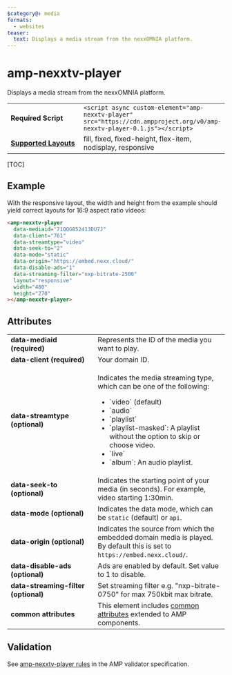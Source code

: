 ```yaml
---
$category@: media
formats:
  - websites
teaser:
  text: Displays a media stream from the nexxOMNIA platform.
---
```


<!---
Copyright 2017 The AMP HTML Authors. All Rights Reserved.

Licensed under the Apache License, Version 2.0 (the "License");
you may not use this file except in compliance with the License.
You may obtain a copy of the License at

      http://www.apache.org/licenses/LICENSE-2.0

Unless required by applicable law or agreed to in writing, software
distributed under the License is distributed on an "AS-IS" BASIS,
WITHOUT WARRANTIES OR CONDITIONS OF ANY KIND, either express or implied.
See the License for the specific language governing permissions and
limitations under the License.
-->

# amp-nexxtv-player

Displays a media stream from the nexxOMNIA platform.

<table>
  <tr>
    <td width="40%"><strong>Required Script</strong></td>
    <td><code>&lt;script async custom-element="amp-nexxtv-player" src="https://cdn.ampproject.org/v0/amp-nexxtv-player-0.1.js">&lt;/script></code></td>
  </tr>
  <tr>
    <td class="col-fourty"><strong><a href="https://amp.dev/documentation/guides-and-tutorials/develop/style_and_layout/control_layout">Supported Layouts</a></strong></td>
    <td>fill, fixed, fixed-height, flex-item, nodisplay, responsive</td>
  </tr>
</table>

[TOC]

## Example

With the responsive layout, the width and height from the example should yield correct layouts for 16:9 aspect ratio videos:

```html
<amp-nexxtv-player
  data-mediaid="71QQG852413DU7J"
  data-client="761"
  data-streamtype="video"
  data-seek-to="2"
  data-mode="static"
  data-origin="https://embed.nexx.cloud/"
  data-disable-ads="1"
  data-streaming-filter="nxp-bitrate-2500"
  layout="responsive"
  width="480"
  height="270"
></amp-nexxtv-player>
```

## Attributes

<table>
  <tr>
    <td width="40%"><strong>data-mediaid (required)</strong></td>
    <td>Represents the ID of the media you want to play.</td>
  </tr>
  <tr>
    <td width="40%"><strong>data-client (required)</strong></td>
    <td>Your domain ID.</td>
  </tr>
  <tr>
    <td width="40%"><strong>data-streamtype (optional)</strong></td>
    <td><p>Indicates the media streaming type, which can be one of the following:</p>
<ul>
  <li>`video` (default)</li>
  <li>`audio`</li>
  <li>`playlist`</li>
  <li>`playlist-masked`: A playlist without the option to skip or choose video.</li>
  <li>`live`</li>
  <li>`album`: An audio playlist.</li>
</ul></td>
  </tr>
  <tr>
    <td width="40%"><strong>data-seek-to (optional)</strong></td>
    <td>Indicates the starting point of your media (in seconds). For example, video starting 1:30min.</td>
  </tr>
  <tr>
    <td width="40%"><strong>data-mode (optional)</strong></td>
    <td>Indicates the data mode, which can be <code>static</code> (default) or <code>api</code>.</td>
  </tr>
  <tr>
    <td width="40%"><strong>data-origin (optional)</strong></td>
    <td>Indicates the source from which the embedded domain media is played. By default this is set to <code>https://embed.nexx.cloud/</code>.</td>
  </tr>
  <tr>
    <td width="40%"><strong>data-disable-ads (optional)</strong></td>
    <td>Ads are enabled by default. Set value to 1 to disable.</td>
  </tr>
  <tr>
    <td width="40%"><strong>data-streaming-filter (optional)</strong></td>
    <td>Set streaming filter e.g. "nxp-bitrate-0750" for max 750kbit max bitrate.</td>
  </tr>
  <tr>
    <td width="40%"><strong>common attributes</strong></td>
    <td>This element includes <a href="https://amp.dev/documentation/guides-and-tutorials/learn/common_attributes">common attributes</a> extended to AMP components.</td>
  </tr>
</table>

## Validation

See [amp-nexxtv-player rules](https://github.com/ampproject/amphtml/blob/master/extensions/amp-nexxtv-player/validator-amp-nexxtv-player.protoascii) in the AMP validator specification.
